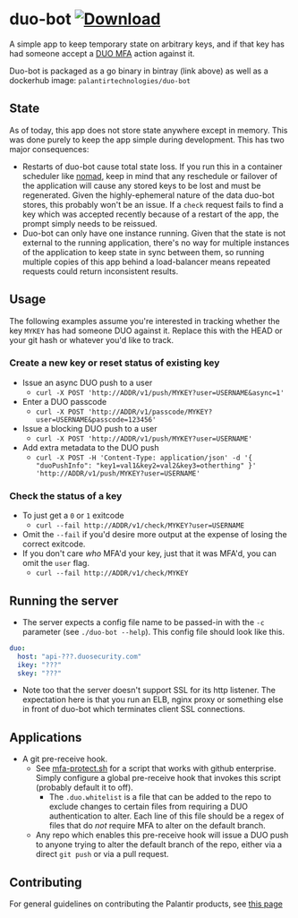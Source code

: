 # duo-bot [![Download](https://api.bintray.com/packages/palantir/releases/duo-bot/images/download.svg)](https://bintray.com/palantir/releases/duo-bot/_latestVersion)

A simple app to keep temporary state on arbitrary keys, and if that key has had someone accept a [DUO MFA](https://duo.com/product) action against it.

Duo-bot is packaged as a go binary in bintray (link above) as well as a dockerhub image: `palantirtechnologies/duo-bot`

## State

As of today, this app does not store state anywhere except in memory.  This was done purely to keep the app simple during development.  This has two major consequences:

* Restarts of duo-bot cause total state loss.  If you run this in a container scheduler like [nomad](https://www.nomadproject.io/intro/index.html), keep in mind that any reschedule or failover of the application will cause any stored keys to be lost and must be regenerated.  Given the highly-ephemeral nature of the data duo-bot stores, this probably won't be an issue.  If a `check` request fails to find a key which was accepted recently because of a restart of the app, the prompt simply needs to be reissued.
* Duo-bot can only have one instance running.  Given that the state is not external to the running application, there's no way for multiple instances of the application to keep state in sync between them, so running multiple copies of this app behind a load-balancer means repeated requests could return inconsistent results.

## Usage

The following examples assume you're interested in tracking whether the key `MYKEY` has had someone DUO against it.  Replace this with the HEAD or your git hash or whatever you'd like to track.

### Create a new key or reset status of existing key

* Issue an async DUO push to a user
  * `curl -X POST 'http://ADDR/v1/push/MYKEY?user=USERNAME&async=1'`
* Enter a DUO passcode
  * `curl -X POST 'http://ADDR/v1/passcode/MYKEY?user=USERNAME&passcode=123456'`
* Issue a blocking DUO push to a user
  * `curl -X POST 'http://ADDR/v1/push/MYKEY?user=USERNAME'`
* Add extra metadata to the DUO push
  * `curl -X POST -H 'Content-Type: application/json' -d '{ "duoPushInfo": "key1=val1&key2=val2&key3=otherthing" }' 'http://ADDR/v1/push/MYKEY?user=USERNAME'`

### Check the status of a key

* To just get a `0` or `1` exitcode
  * `curl --fail http://ADDR/v1/check/MYKEY?user=USERNAME`
* Omit the `--fail` if you'd desire more output at the expense of losing the correct exitcode.
* If you don't care _who_ MFA'd your key, just that it was MFA'd, you can omit the `user` flag.
  * `curl --fail http://ADDR/v1/check/MYKEY`

## Running the server

* The server expects a config file name to be passed-in with the `-c` parameter (see `./duo-bot --help`).  This config file should look like this.

```yml
duo:
  host: "api-???.duosecurity.com"
  ikey: "???"
  skey: "???"
```

* Note too that the server doesn't support SSL for its http listener.  The expectation here is that you run an ELB, nginx proxy or something else in front of duo-bot which terminates client SSL connections.

## Applications

* A git pre-receive hook.
  * See [mfa-protect.sh](examples/mfa-protect.sh) for a script that works with github enterprise.  Simply configure a global pre-receive hook that invokes this script (probably default it to off).
    * The `.duo.whitelist` is a file that can be added to the repo to exclude changes to certain files from requiring a DUO authentication to alter.  Each line of this file should be a regex of files that do _not_ require MFA to alter on the default branch.
  * Any repo which enables this pre-receive hook will issue a DUO push to anyone trying to alter the default branch of the repo, either via a direct `git push` or via a pull request.

## Contributing

For general guidelines on contributing the Palantir products, see [this page](https://github.com/palantir/gradle-baseline/blob/develop/docs/best-practices/contributing/readme.md)
